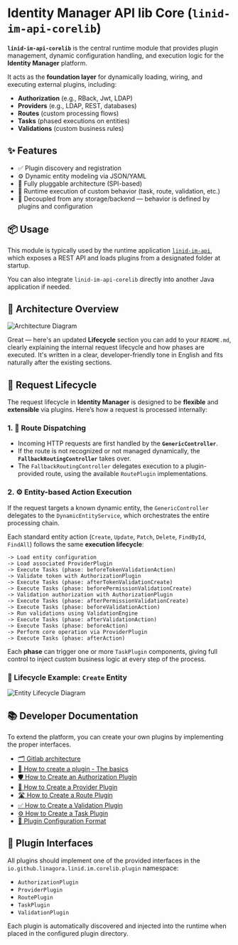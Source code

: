 # Identity Manager API lib Core (`linid-im-api-corelib`)

**`linid-im-api-corelib`** is the central runtime module that provides plugin management, dynamic configuration handling, and
execution logic for the **Identity Manager** platform.

It acts as the **foundation layer** for dynamically loading, wiring, and executing external plugins, including:

* **Authorization** (e.g., RBack, Jwt, LDAP)
* **Providers** (e.g., LDAP, REST, databases)
* **Routes** (custom processing flows)
* **Tasks** (phased executions on entities)
* **Validations** (custom business rules)

## ✨ Features

* ✅ Plugin discovery and registration
* ⚙️ Dynamic entity modeling via JSON/YAML
* 🧩 Fully pluggable architecture (SPI-based)
* 🚀 Runtime execution of custom behavior (task, route, validation, etc.)
* 🔄 Decoupled from any storage/backend — behavior is defined by plugins and configuration

## 📦 Usage

This module is typically used by the runtime application [`linid-im-api`](https://github.com/linagora/linid-im-api/blob/main/README.md), which exposes a REST API and
loads plugins from a designated folder at startup.

You can also integrate `linid-im-api-corelib` directly into another Java application if needed.

## 🧱 Architecture Overview

![Architecture Diagram](docs/architecture.svg)

Great — here's an updated **Lifecycle** section you can add to your `README.md`, clearly explaining the internal request
lifecycle and how phases are executed. It's written in a clear, developer-friendly tone in English and fits naturally
after the existing sections.

## 🔄 Request Lifecycle

The request lifecycle in **Identity Manager** is designed to be **flexible** and **extensible** via plugins. Here’s how
a request is processed internally:

### 1. 🔁 Route Dispatching

* Incoming HTTP requests are first handled by the **`GenericController`**.
* If the route is not recognized or not managed dynamically, the **`FallbackRoutingController`** takes over.
* The `FallbackRoutingController` delegates execution to a plugin-provided route, using the available `RoutePlugin`
  implementations.

### 2. ⚙️ Entity-based Action Execution

If the request targets a known dynamic entity, the `GenericController` delegates to the `DynamicEntityService`, which
orchestrates the entire processing chain.

Each standard entity action (`Create`, `Update`, `Patch`, `Delete`, `FindById`, `FindAll`) follows the same **execution
lifecycle**:

```text
-> Load entity configuration
-> Load associated ProviderPlugin
-> Execute Tasks (phase: beforeTokenValidationAction)
-> Validate token with AuthorizationPlugin
-> Execute Tasks (phase: afterTokenValidationCreate)
-> Execute Tasks (phase: beforePermissionValidationCreate)
-> Validation authorization with AuthorizationPlugin
-> Execute Tasks (phase: afterPermissionValidationCreate)
-> Execute Tasks (phase: beforeValidationAction)
-> Run validations using ValidationEngine
-> Execute Tasks (phase: afterValidationAction)
-> Execute Tasks (phase: beforeAction)
-> Perform core operation via ProviderPlugin
-> Execute Tasks (phase: afterAction)
```

Each **phase** can trigger one or more `TaskPlugin` components, giving full control to inject custom business logic at
every step of the process.

### 🧪 Lifecycle Example: `Create` Entity

![Entity Lifecycle Diagram](docs/lifecycle-example.svg)

## 📚 Developer Documentation

To extend the platform, you can create your own plugins by implementing the proper interfaces.

* [🗂️ Gitlab architecture](docs/github-project-architecture.md)
* [📄 How to create a plugin - The basics](docs/plugins/how-to-create-a-plugin.md)
* [🛡️ How to Create an Authorization Plugin](./docs/plugins/create-authorization-plugin.md)
* [🔌 How to Create a Provider Plugin](./docs/plugins/create-provider-plugin.md)
* [🛣️ How to Create a Route Plugin](./docs/plugins/create-route-plugin.md)
* [✅ How to Create a Validation Plugin](./docs/plugins/create-validation-plugin.md)
* [⚙️ How to Create a Task Plugin](./docs/plugins/create-task-plugin.md)
* [📖 Plugin Configuration Format](./docs/plugins/plugin-configuration.md)

## 📂 Plugin Interfaces

All plugins should implement one of the provided interfaces in the `io.github.linagora.linid.im.corelib.plugin` 
namespace:

* `AuthorizationPlugin`
* `ProviderPlugin`
* `RoutePlugin`
* `TaskPlugin`
* `ValidationPlugin`

Each plugin is automatically discovered and injected into the runtime when placed in the configured plugin directory.
